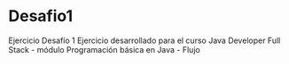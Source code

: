 # Desafio1
Ejercicio Desafío 1
Ejercicio desarrollado para el curso Java Developer Full Stack - módulo Programación básica en Java - Flujo
